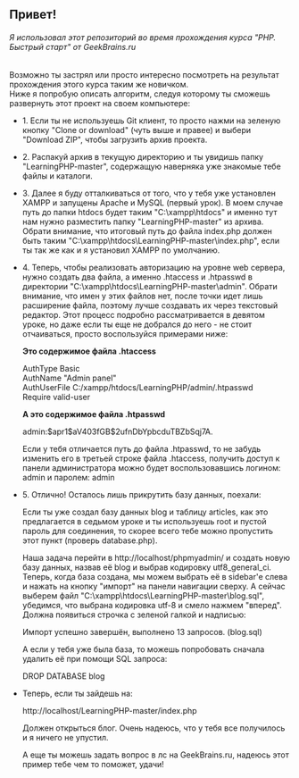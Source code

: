 <h2>Привет!</h2>
<h6>Я использовал этот репозиторий во время прохождения курса "PHP. Быстрый старт" от GeekBrains.ru</h6>
<p>
  Возможно ты застрял или просто интересно посмотреть на результат прохождения этого курса таким же новичком.<br>
  Ниже я попробую описать алгоритм, следуя которому ты сможешь развернуть этот проект на своем компьютере:</p>
  <ul>
    <li><p>
      1. Если ты не используешь Git клиент, то просто нажми на зеленую кнопку "Clone or download" (чуть выше и правее) 
      и выбери "Download ZIP", чтобы загрузить архив проекта.</p>
    </li>
    <li><p>
      2. Распакуй архив в текущую директорию и ты увидишь папку "LearningPHP-master", содержащую 
      наверняка уже знакомые тебе файлы и каталоги.</p>
    </li>
    <li><p>
      3. Далее я буду отталкиваться от того, что у тебя уже установлен XAMPP и запущены Apache и MySQL (первый урок). 
      В моем случае путь до папки htdocs будет таким "C:\xampp\htdocs" и именно тут нам нужно разместить папку 
      "LearningPHP-master" из архива. 
      Обрати внимание, что итоговый путь до файла index.php должен быть таким "C:\xampp\htdocs\LearningPHP-master\index.php",
      если ты так же как и я установил XAMPP по умолчанию.</p>
    </li>
    <li><div><p>
      4. Теперь, чтобы реализовать авторизацию на уровне web сервера, нужно создать два файла, а именно .htaccess и .htpasswd
      в директории "C:\xampp\htdocs\LearningPHP-master\admin". Обрати внимание, что имен у этих файлов нет, 
      после точки идет лишь расширение файла, поэтому лучше создавать их через текстовый редактор. 
      Этот процесс подробно рассматривается в девятом уроке, но даже если ты еще не добрался до него - не стоит отчаиваться,
      просто воспользуйся примерами ниже:
      </p>
        <b>Это содержимое файла .htaccess</b><p>
        AuthType Basic<br>
        AuthName "Admin panel"<br>
        AuthUserFile C:/xampp/htdocs/LearningPHP/admin/.htpasswd<br>
        Require valid-user
      </p>
        <b>А это содержимое файла .htpasswd</b><p>
        admin:$apr1$aV403fGB$2ufnDbYpbcduTBZbSqj7A.
      </p>
      <p>
        Если у тебя отличается путь до файла .htpasswd, то не забудь изменить его в третьей строке файла .htaccess,
        получить доступ к панели администратора можно будет воспользовавшись логином: admin и паролем: admin
      </p>
      </div>
    </li>
    <li>
      <p>
      5. Отлично! Осталось лишь прикрутить базу данных, поехали:</p>
      <p>
        Если ты уже создал базу данных blog и таблицу articles, как это предлагается в седьмом уроке и
        ты используешь root и пустой пароль для соединения, то скорее всего тебе можно пропустить этот пункт (проверь database.php).
      </p>
      <p>
        Наша задача перейти в http://localhost/phpmyadmin/ и создать новую базу данных, назвав её blog и выбрав кодировку utf8_general_ci.
        Теперь, когда база создана, мы можем выбрать её в sidebar'е слева и нажать на кнопку "импорт" на панели навигации сверху.
        А сейчас выберем файл "C:\xampp\htdocs\LearningPHP-master\blog.sql", убедимся, что выбрана кодировка utf-8 и смело нажмем "вперед".
        Должна появиться строчка с зеленой галкой и надписью:</p>
        <p>Импорт успешно завершён, выполнено 13 запросов. (blog.sql)</p>
        <p>А если у тебя уже была база, то можешь попробовать сначала удалить её при помощи SQL запроса:</p>
        <p>DROP DATABASE blog</p>
    </li>
    <li>
      <p>Теперь, если ты зайдешь на:</p>
      <p>http://localhost/LearningPHP-master/index.php</p>
      <p>Должен открыться блог. Очень надеюсь, что у тебя все получилось и я ничего не упустил.</p>
      <p>А еще ты можешь задать вопрос в лс на GeekBrains.ru, надеюсь этот пример тебе чем то поможет, удачи!</p>
    </li>
  </ul>
